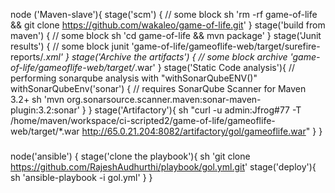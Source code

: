 node ('Maven-slave'){
    stage('scm') {
    // some block
    sh 'rm -rf game-of-life && git clone https://github.com/wakaleo/game-of-life.git'
}
    stage('build from maven') {
    // some block
    sh 'cd game-of-life && mvn package'
}
    stage('Junit results') {
    // some block
    junit 'game-of-life/gameoflife-web/target/surefire-reports/*.xml'
}
    stage('Archive the artifacts') {
    // some block
    archive 'game-of-life/gameoflife-web/target/*.war'
}
stage('Static Code analysis'){
       // performing sonarqube analysis with "withSonarQubeENV(<Name of Server configured in Jenkins>)"
    withSonarQubeEnv('sonar') {
      // requires SonarQube Scanner for Maven 3.2+
      sh 'mvn org.sonarsource.scanner.maven:sonar-maven-plugin:3.2:sonar'
    }
 }
 stage('Artifactory'){
    sh "curl -u admin:Jfrog#77 -T /home/maven/workspace/ci-scripted2/game-of-life/gameoflife-web/target/*.war http://65.0.21.204:8082/artifactory/gol/gameoflife.war"
}
}






###
node('ansible') {
    stage('clone the playbook'){
        sh 'git clone https://github.com/RajeshAudhurthi/playbook/gol.yml.git'
    stage('deploy'){
        sh 'ansible-playbook -i gol.yml'
    }
}